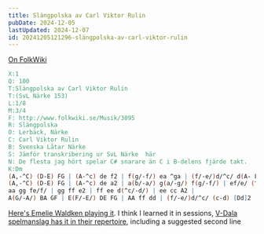 ```yaml
---
title: Slängpolska av Carl Viktor Rulin
pubDate: 2024-12-05
lastUpdated: 2024-12-07
id: 20241205121296-slängpolska-av-carl-viktor-rulin
---
```


[On FolkWiki](http://www.folkwiki.se/Musik/3095)

```abc
X:1
Q: 100
T:Slängpolska av Carl Viktor Rulin
T:(SvL Närke 153)
L:1/8
M:3/4
F: http://www.folkwiki.se/Musik/3095
R: Slängpolska
O: Lerbäck, Närke
C: Carl Viktor Rulin
B: Svenska Låtar Närke
S: Jämför transkribering ur SvL Närke  här
N: De flesta jag hört spelar C# snarare än C i B-delens fjärde takt.
K:Dm
(A,-^C) (D-E) FG | (A-^c) de f2 | f(g/-f/) ea ^ga | (f/-e/)d/^c/ d(A- F)D |
(A,-^C) (D-E) FG | (A-^c) de a2 | a(b/-a/) g(a/-g/) f(g/-f/) | ef/e/ (^c-d) d2 ::
aa gg fe/f/ | gg ff e2 | ff ee d(^c/-d/) | ee cc A2 |
A(G/-A/) BA GF | E(F/-E/) DE FG | AA ff dd | (f/-e/)d/^c/ (c-d) [Dd]2 :|
```

<div id="tune"></div>

<script>
ABCJS.renderAbc(
	"tune",
`X:1
T:Slängpolska av Carl Viktor Rulin
L:1/8
M:3/4
R: Slängpolska
O: Lerbäck, Närke
C: Carl Viktor Rulin
B: Svenska Låtar Närke
K:Dm
(A,-^C) (D-E) FG | (A-^c) de f2 | f(g/-f/) ea ^ga | (f/-e/)d/^c/ d(A- F)D |
(A,-^C) (D-E) FG | (A-^c) de a2 | a(b/-a/) g(a/-g/) f(g/-f/) | ef/e/ (^c-d) d2 ::
aa gg fe/f/ | gg ff e2 | ff ee d(^c/-d/) | ee cc A2 |
A(G/-A/) BA GF | E(F/-E/) DE FG | AA ff dd | (f/-e/)d/^c/ (c-d) [Dd]2 :|`,
	{responsive: 'resize'}
);
</script>

[Here's Emelie Waldken playing it](https://www.youtube.com/watch?v=jy1E4pIMid0). I think I learned it in sessions, [V-Dala spelmanslag has it in their repertoire](https://www.v-dalaspelmanslag.se/slangpolska-av-carl-viktor-rulin-fran-lerback-i-narke/), including a suggested second line

<lite-youtube videoid="jy1E4pIMid0"></lite-youtube>
